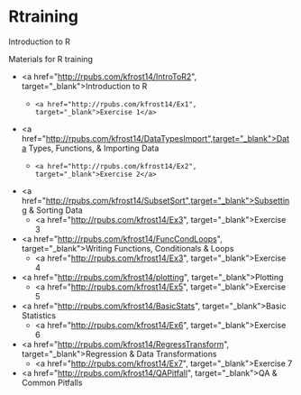 # Rtraining
Introduction to R

Materials for R training
- <a href="http://rpubs.com/kfrost14/IntroToR2", target="_blank">Introduction to R</a>
    -     <a href="http://rpubs.com/kfrost14/Ex1", target="_blank">Exercise 1</a>
- <a href="http://rpubs.com/kfrost14/DataTypesImport",target="_blank">Data Types, Functions, & Importing Data</a>
    -     <a href="http://rpubs.com/kfrost14/Ex2", target="_blank">Exercise 2</a>
- <a href="http://rpubs.com/kfrost14/SubsetSort",target="_blank">Subsetting & Sorting Data</a>
    -   <a href="http://rpubs.com/kfrost14/Ex3", target="_blank">Exercise 3</a>
- <a href="http://rpubs.com/kfrost14/FuncCondLoops", target="_blank">Writing Functions, Conditionals & Loops</a>
    -   <a href="http://rpubs.com/kfrost14/Ex3", target="_blank">Exercise 4</a>
- <a href="http://rpubs.com/kfrost14/plotting", target="_blank">Plotting</a>
    -   <a href="http://rpubs.com/kfrost14/Ex5", target="_blank">Exercise 5</a>
- <a href="http://rpubs.com/kfrost14/BasicStats", target="_blank">Basic Statistics</a>
    -   <a href="http://rpubs.com/kfrost14/Ex6", target="_blank">Exercise 6</a>
- <a href="http://rpubs.com/kfrost14/RegressTransform", target="_blank">Regression & Data Transformations</a>
    -  <a href="http://rpubs.com/kfrost14/Ex7", target="_blank">Exercise 7</a>
- <a href="http://rpubs.com/kfrost14/QAPitfall", target="_blank">QA & Common Pitfalls</a>
   
